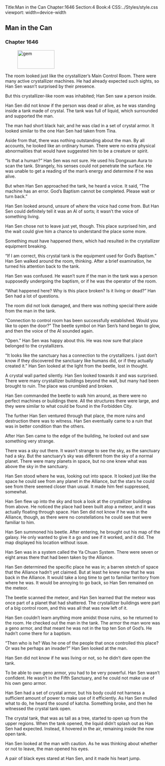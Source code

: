 Title:Man in the Can 
Chapter:1646 
Section:4 
Book:4 
CSS:../Styles/style.css 
viewport: width=device-width
  
## Man in the Can
### Chapter 1646
  
<figure>
	<img src="../Images/gem.gif" alt="gem" id="gem" width="120" height="60" />
</figure>
  

  
The room looked just like the crystallizer’s Main Control Room. There were many active crystallizer machines. He had already expected such sights, so Han Sen wasn’t surprised by their presence.

But this crystallizer-like room was inhabited; Han Sen saw a person inside.

Han Sen did not know if the person was dead or alive, as he was standing inside a tank made of crystal. The tank was full of liquid, which surrounded and supported the man.

The man had short black hair, and he was clad in a set of crystal armor. It looked similar to the one Han Sen had taken from Tina.

Aside from that, there was nothing outstanding about the man. By all accounts, he looked like an ordinary human. There were no extra physical abnormalities that would have suggested him to be a creature or spirit.

“Is that a human?” Han Sen was not sure. He used his Dongxuan Aura to scan the tank. Strangely, his senses could not penetrate the surface. He was unable to get a reading of the man’s energy and determine if he was alive.

But when Han Sen approached the tank, he heard a voice. It said, “The machine has an error. God’s Baptism cannot be completed. Please wait or turn back.”

Han Sen looked around, unsure of where the voice had come from. But Han Sen could definitely tell it was an Al of sorts; it wasn’t the voice of something living.

Han Sen chose not to leave just yet, though. This place surprised him, and the wait could give him a chance to understand the place some more.

Something must have happened there, which had resulted in the crystallizer equipment breaking.

“If I am correct, this crystal tank is the equipment used for God’s Baptism.” Han Sen walked around the room, thinking. After a brief examination, he turned his attention back to the tank.

Han Sen was confused. He wasn’t sure if the man in the tank was a person supposedly undergoing the baptism, or if he was the operator of the room.

“What happened here? Why is this place broken? Is it living or dead?” Han Sen had a lot of questions.

The room did not look damaged, and there was nothing special there aside from the man in the tank.

“Connection to control room has been successfully established. Would you like to open the door?” The beetle symbol on Han Sen’s hand began to glow, and then the voice of the Al sounded again.

“Open.” Han Sen was happy about this. He was now sure that place belonged to the crystallizers.

“It looks like the sanctuary has a connection to the crystallizers. I just don’t know if they discovered the sanctuary like humans did, or if they actually created it.” Han Sen looked at the light from the beetle, lost in thought.

A crystal wall parted silently. Han Sen looked towards it and was surprised. There were many crystallizer buildings beyond the wall, but many had been brought to ruin. The place was crumbled and broken.

Han Sen commanded the beetle to walk him around, as there were no perfect machines or buildings there. All the structures there were large, and they were similar to what could be found in the Forbidden City.

The further Han Sen ventured through that place, the more ruins and destruction there was to witness. Han Sen eventually came to a ruin that was in better condition than the others.

After Han Sen came to the edge of the building, he looked out and saw something very strange.

There was a sky out there. It wasn’t strange to see the sky, as the sanctuary had a sky. But the sanctuary’s sky was different from the sky of a normal planet. There were many planets in space, but no one knew what was above the sky in the sanctuary.

Han Sen stood where he was, looking out into space. It looked just like the space he could see from any planet in the Alliance, but the stars he could see from there seemed closer than usual. It made him feel suppressed, somewhat.

Han Sen flew up into the sky and took a look at the crystallizer buildings from above. He noticed the place had been built atop a meteor, and it was actually floating through space. Han Sen did not know if he was in the Alliance, though, as there were no constellations he could see that were familiar to him.

Han Sen summoned his beetle. After entering, he brought out his map of the galaxy. He only wanted to give it a go and see if it worked, and it did. The map displayed his location without issue.

Han Sen was in a system called the Ya Chuan System. There were seven or eight areas there that had been taken by the Alliance.

Han Sen determined the specific place he was in; a barren stretch of space that the Alliance hadn’t yet claimed. But at least he knew now that he was back in the Alliance. It would take a long time to get to familiar territory from where he was. It would be annoying to go back, so Han Sen remained on the meteor.

The beetle scanned the meteor, and Han Sen learned that the meteor was once part of a planet that had shattered. The crystallizer buildings were part of a big control room, and this was all that was now left of it.

Han Sen couldn’t learn anything more amidst those ruins, so he returned to the room. He checked out the man in the tank. The armor the man wore was a geno armor, and that meant he was not in the top ten Son of God’s. He hadn’t come there for a baptism.

“Then who is he? Was he one of the people that once controlled this place? Or was he perhaps an invader?” Han Sen looked at the man.

Han Sen did not know if he was living or not, so he didn’t dare open the tank.

To be able to own geno armor, you had to be very powerful. Han Sen wasn’t confident. He wasn’t in the Fifth Sanctuary, and he could not make use of his own geno armor.

Han Sen had a set of crystal armor, but his body could not harness a sufficient amount of power to make use of it efficiently. As Han Sen mulled what to do, he heard the sound of katcha. Something broke, and then he witnessed the crystal tank open.

The crystal tank, that was as tall as a tree, started to open up from the upper regions. When the tank opened, the liquid didn’t splash out as Han Sen had expected. Instead, it hovered in the air, remaining inside the now open tank.

Han Sen looked at the man with caution. As he was thinking about whether or not to leave, the man opened his eyes.

A pair of black eyes stared at Han Sen, and it made his heart jump.